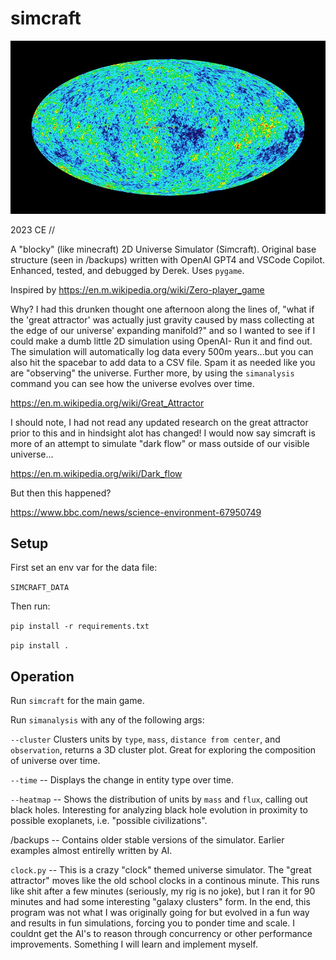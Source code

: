 # simcraft
![hehe](/assets/cmb.jpg)

2023 CE //

A "blocky" (like minecraft) 2D Universe Simulator (Simcraft). Original base structure (seen in /backups) written with OpenAI GPT4 and VSCode Copilot. Enhanced, tested, and debugged by Derek. Uses `pygame`.

Inspired by https://en.m.wikipedia.org/wiki/Zero-player_game

Why? I had this drunken thought one afternoon along the lines of, "what if the 'great attractor' was actually just gravity caused by mass collecting at the edge of our universe' expanding manifold?" and so I wanted to see if I could make a dumb little 2D simulation using OpenAI- Run it and find out. The simulation will automatically log data every 500m years...but you can also hit the spacebar to add data to a CSV file. Spam it as needed like you are "observing" the universe. Further more, by using the `simanalysis` command you can see how the universe evolves over time.

https://en.m.wikipedia.org/wiki/Great_Attractor

I should note, I had not read any updated research on the great attractor prior to this and in hindsight alot has changed! I would now say simcraft is more of an attempt to simulate "dark flow" or mass outside of our visible universe...

https://en.m.wikipedia.org/wiki/Dark_flow

But then this happened?

https://www.bbc.com/news/science-environment-67950749


## Setup

First set an env var for the data file: 

`SIMCRAFT_DATA`


Then run:

`pip install -r requirements.txt`

`pip install .`


## Operation

Run `simcraft` for the main game.

Run `simanalysis` with any of the following args:

`--cluster` Clusters units by `type`, `mass`, `distance from center`, and `observation`, returns a 3D cluster plot. Great for exploring the composition of universe over time.

`--time` -- Displays the change in entity type over time.

`--heatmap` -- Shows the distribution of units by `mass` and `flux`, calling out black holes. Interesting for analyzing black hole evolution in proximity to possible exoplanets, i.e. "possible civilizations".


/backups -- Contains older stable versions of the simulator. Earlier examples almost entirelly written by AI.

`clock.py` -- This is a crazy "clock" themed universe simulator. The "great attractor" moves like the old school clocks in a continous minute. This runs like shit after a few minutes (seriously, my rig is no joke), but I ran it for 90 minutes and had some interesting "galaxy clusters" form. In the end, this program was not what I was originally going for but evolved in a fun way and results in fun simulations, forcing you to ponder time and scale. I couldnt get the AI's to reason through concurrency or other performance improvements. Something I will learn and implement myself.
